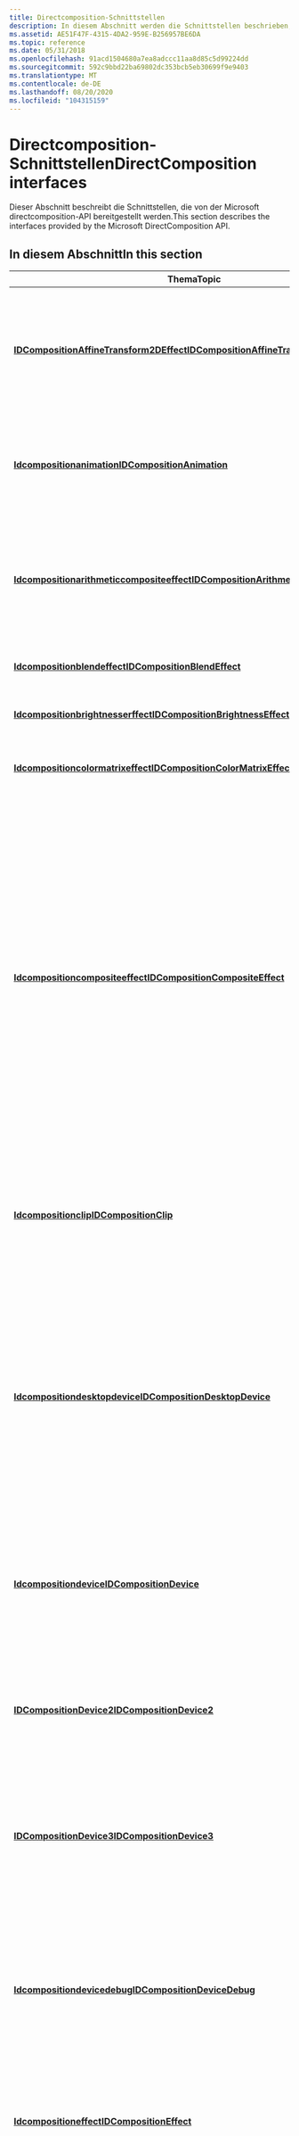 ```yaml
---
title: Directcomposition-Schnittstellen
description: In diesem Abschnitt werden die Schnittstellen beschrieben, die von Microsoft directcomposition \ 32; bereitgestellt werden. Found.
ms.assetid: AE51F47F-4315-4DA2-959E-B256957BE6DA
ms.topic: reference
ms.date: 05/31/2018
ms.openlocfilehash: 91acd1504680a7ea8adccc11aa8d85c5d99224dd
ms.sourcegitcommit: 592c9bbd22ba69802dc353bcb5eb30699f9e9403
ms.translationtype: MT
ms.contentlocale: de-DE
ms.lasthandoff: 08/20/2020
ms.locfileid: "104315159"
---
```

# <a name="directcomposition-interfaces"></a><span data-ttu-id="0ed19-103">Directcomposition-Schnittstellen</span><span class="sxs-lookup"><span data-stu-id="0ed19-103">DirectComposition interfaces</span></span>

<span data-ttu-id="0ed19-104">Dieser Abschnitt beschreibt die Schnittstellen, die von der Microsoft directcomposition-API bereitgestellt werden.</span><span class="sxs-lookup"><span data-stu-id="0ed19-104">This section describes the interfaces provided by the Microsoft DirectComposition API.</span></span>

## <a name="in-this-section"></a><span data-ttu-id="0ed19-105">In diesem Abschnitt</span><span class="sxs-lookup"><span data-stu-id="0ed19-105">In this section</span></span>



| <span data-ttu-id="0ed19-106">Thema</span><span class="sxs-lookup"><span data-stu-id="0ed19-106">Topic</span></span>                                                                                               | <span data-ttu-id="0ed19-107">BESCHREIBUNG</span><span class="sxs-lookup"><span data-stu-id="0ed19-107">Description</span></span>                                                                                                                                                                                                                                                                                                                                                                                               |
|-----------------------------------------------------------------------------------------------------|-----------------------------------------------------------------------------------------------------------------------------------------------------------------------------------------------------------------------------------------------------------------------------------------------------------------------------------------------------------------------------------------------------------|
| [<span data-ttu-id="0ed19-108">**IDCompositionAffineTransform2DEffect**</span><span class="sxs-lookup"><span data-stu-id="0ed19-108">**IDCompositionAffineTransform2DEffect**</span></span>](/windows/win32/api/dcomp/nn-dcomp-idcompositionaffinetransform2deffect)<br/>     | <span data-ttu-id="0ed19-109">Der arithmetische zusammengesetzte Effekt wird zum Kombinieren von 2 Bildern verwendet, wobei eine gewichtete Summe von Pixeln aus den Eingabe Bildern verwendet wird.</span><span class="sxs-lookup"><span data-stu-id="0ed19-109">The arithmetic composite effect is used to combine 2 images using a weighted sum of pixels from the input images.</span></span> <br/>                                                                                                                                                                                                                                                                             |
| [<span data-ttu-id="0ed19-110">**Idcompositionanimation**</span><span class="sxs-lookup"><span data-stu-id="0ed19-110">**IDCompositionAnimation**</span></span>](/windows/desktop/api/DcompAnimation/nn-dcompanimation-idcompositionanimation)<br/>                                 | <span data-ttu-id="0ed19-111">Stellt eine Funktion zum Animieren einer oder mehrerer Eigenschaften von einem oder mehreren directcomposition-Objekten dar.</span><span class="sxs-lookup"><span data-stu-id="0ed19-111">Represents a function for animating one or more properties of one or more DirectComposition objects.</span></span><br/>                                                                                                                                                                                                                                                                                           |
| [<span data-ttu-id="0ed19-112">**Idcompositionarithmeticcompositeeffect**</span><span class="sxs-lookup"><span data-stu-id="0ed19-112">**IDCompositionArithmeticCompositeEffect**</span></span>](/windows/win32/api/dcomp/nn-dcomp-idcompositionarithmeticcompositeeffect)<br/> | <span data-ttu-id="0ed19-113">Der arithmetische zusammengesetzte Effekt wird zum Kombinieren von 2 Bildern verwendet, wobei eine gewichtete Summe von Pixeln aus den Eingabe Bildern verwendet wird.</span><span class="sxs-lookup"><span data-stu-id="0ed19-113">The arithmetic composite effect is used to combine 2 images using a weighted sum of pixels from the input images.</span></span><br/>                                                                                                                                                                                                                                                                              |
| [<span data-ttu-id="0ed19-114">**Idcompositionblendeffect**</span><span class="sxs-lookup"><span data-stu-id="0ed19-114">**IDCompositionBlendEffect**</span></span>](/windows/win32/api/dcomp/nn-dcomp-idcompositionblendeffect)<br/>                             | <span data-ttu-id="0ed19-115">Der Blend-Effekt wird zum Kombinieren von 2 Bildern verwendet.</span><span class="sxs-lookup"><span data-stu-id="0ed19-115">The Blend Effect is used to combine 2 images.</span></span> <br/>                                                                                                                                                                                                                                                                                                                                                 |
| [<span data-ttu-id="0ed19-116">**Idcompositionbrightnesserffect**</span><span class="sxs-lookup"><span data-stu-id="0ed19-116">**IDCompositionBrightnessEffect**</span></span>](/windows/win32/api/dcomp/nn-dcomp-idcompositionbrightnesseffect)<br/>                   | <span data-ttu-id="0ed19-117">Der Helligkeits Effekt steuert die Helligkeit des Bilds.</span><span class="sxs-lookup"><span data-stu-id="0ed19-117">The brightness effect controls the brightness of the image.</span></span><br/>                                                                                                                                                                                                                                                                                                                                    |
| [<span data-ttu-id="0ed19-118">**Idcompositioncolormatrixeffect**</span><span class="sxs-lookup"><span data-stu-id="0ed19-118">**IDCompositionColorMatrixEffect**</span></span>](/windows/win32/api/dcomp/nn-dcomp-idcompositioncolormatrixeffect)<br/>                 | <span data-ttu-id="0ed19-119">Der Farbmatrix Effekt ändert die RGBA-Werte einer Bitmap.</span><span class="sxs-lookup"><span data-stu-id="0ed19-119">The color matrix effect alters the RGBA values of a bitmap.</span></span><br/>                                                                                                                                                                                                                                                                                                                                    |
| [<span data-ttu-id="0ed19-120">**Idcompositioncompositeeffect**</span><span class="sxs-lookup"><span data-stu-id="0ed19-120">**IDCompositionCompositeEffect**</span></span>](/windows/win32/api/dcomp/nn-dcomp-idcompositioncompositeeffect)<br/>                     | <span data-ttu-id="0ed19-121">Der zusammengesetzte Effekt wird verwendet, um zwei oder mehr Bilder zu kombinieren.</span><span class="sxs-lookup"><span data-stu-id="0ed19-121">The composite effect is used to combine 2 or more images.</span></span> <span data-ttu-id="0ed19-122">Dieser Effekt hat 13 verschiedene zusammengesetzte Modi.</span><span class="sxs-lookup"><span data-stu-id="0ed19-122">This effect has 13 different composite modes.</span></span> <span data-ttu-id="0ed19-123">Der zusammengesetzte Effekt akzeptiert mindestens zwei Eingaben.</span><span class="sxs-lookup"><span data-stu-id="0ed19-123">The composite effect accepts 2 or more inputs.</span></span> <span data-ttu-id="0ed19-124">Wenn Sie 2 Bilder angeben, ist Destination die erste Eingabe (Index 0), und die Quelle ist die zweite Eingabe (Index 1).</span><span class="sxs-lookup"><span data-stu-id="0ed19-124">When you specify 2 images, destination is the first input (index 0) and the source is the second input (index 1).</span></span> <span data-ttu-id="0ed19-125">Wenn Sie mehr als 2 Eingaben angeben, werden die Bilder zusammengesetzt, beginnend mit der ersten Eingabe und der zweiten und so weiter.</span><span class="sxs-lookup"><span data-stu-id="0ed19-125">If you specify more than 2 inputs, the images are composited starting with the first input and the second and so on.</span></span> <br/> |
| [<span data-ttu-id="0ed19-126">**Idcompositionclip**</span><span class="sxs-lookup"><span data-stu-id="0ed19-126">**IDCompositionClip**</span></span>](/windows/win32/api/dcomp/nn-dcomp-idcompositionclip)<br/>                                           | <span data-ttu-id="0ed19-127">Stellt ein Clip-Objekt dar, das verwendet wird, um das Rendering einer visuellen Unterstruktur auf einen rechteckigen Bereich einzuschränken.</span><span class="sxs-lookup"><span data-stu-id="0ed19-127">Represents a clip object that is used to restrict the rendering of a visual subtree to a rectangular area.</span></span> <br/>                                                                                                                                                                                                                                                                                    |
| [<span data-ttu-id="0ed19-128">**Idcompositiondesktopdevice**</span><span class="sxs-lookup"><span data-stu-id="0ed19-128">**IDCompositionDesktopDevice**</span></span>](/windows/win32/api/dcomp/nn-dcomp-idcompositiondesktopdevice)<br/>                         | <span data-ttu-id="0ed19-129">Eine Anwendung muss die idcompositiondesktopdevice-Schnittstelle verwenden, um directcomposition in einer Win32-Desktop Anwendung zu verwenden.</span><span class="sxs-lookup"><span data-stu-id="0ed19-129">An application must use the IDCompositionDesktopDevice interface in order to use DirectComposition in a Win32 desktop application.</span></span> <span data-ttu-id="0ed19-130">Diese Schnittstelle ermöglicht es der Anwendung, eine visuelle Struktur mit einem Fenster zu verbinden und untergeordnete Fenster für die Komposition zu hosten.</span><span class="sxs-lookup"><span data-stu-id="0ed19-130">This interface allows the application to connect a visual tree to a window and to host layered child windows for composition</span></span><br/>                                                                                                                                |
| [<span data-ttu-id="0ed19-131">**Idcompositiondevice**</span><span class="sxs-lookup"><span data-stu-id="0ed19-131">**IDCompositionDevice**</span></span>](/windows/win32/api/dcomp/nn-dcomp-idcompositiondevice)<br/>                                       | <span data-ttu-id="0ed19-132">Dient als Factory für alle anderen directcomposition-Objekte und stellt Methoden bereit, um die Transaktions Komposition zu steuern.</span><span class="sxs-lookup"><span data-stu-id="0ed19-132">Serves as a factory for all other DirectComposition objects and provides methods to control transactional composition.</span></span><br/>                                                                                                                                                                                                                                                                         |
| [<span data-ttu-id="0ed19-133">**IDCompositionDevice2**</span><span class="sxs-lookup"><span data-stu-id="0ed19-133">**IDCompositionDevice2**</span></span>](/windows/win32/api/dcomp/nn-dcomp-idcompositiondevice2)<br/>                                     | <span data-ttu-id="0ed19-134">Dient als Factory für alle anderen directcomposition-Objekte und stellt Methoden bereit, um die Transaktions Komposition zu steuern.</span><span class="sxs-lookup"><span data-stu-id="0ed19-134">Serves as a factory for all other DirectComposition objects and provides methods to control transactional composition.</span></span><br/>                                                                                                                                                                                                                                                                         |
| [<span data-ttu-id="0ed19-135">**IDCompositionDevice3**</span><span class="sxs-lookup"><span data-stu-id="0ed19-135">**IDCompositionDevice3**</span></span>](/windows/win32/api/dcomp/nn-dcomp-idcompositiondevice3)<br/>                                     | <span data-ttu-id="0ed19-136">Dient als Factory für alle anderen directcomposition-Objekte und stellt Methoden bereit, um die Transaktions Komposition zu steuern.</span><span class="sxs-lookup"><span data-stu-id="0ed19-136">Serves as a factory for all other DirectComposition objects and provides methods to control transactional composition.</span></span> <br/>                                                                                                                                                                                                                                                                        |
| [<span data-ttu-id="0ed19-137">**Idcompositiondevicedebug**</span><span class="sxs-lookup"><span data-stu-id="0ed19-137">**IDCompositionDeviceDebug**</span></span>](/windows/win32/api/dcomp/nn-dcomp-idcompositiondevicedebug)<br/>                             | <span data-ttu-id="0ed19-138">Bietet Zugriff auf Renderingfunktionen, die beim Debuggen und Optimieren von Anwendungen helfen.</span><span class="sxs-lookup"><span data-stu-id="0ed19-138">Provides access to rendering features that help with application debugging and performance tuning.</span></span> <span data-ttu-id="0ed19-139">Diese Schnittstelle kann von der directcomposition-Geräteschnittstelle abgefragt werden.</span><span class="sxs-lookup"><span data-stu-id="0ed19-139">This interface can be queried from the DirectComposition device interface.</span></span><br/>                                                                                                                                                                                                                  |
| [<span data-ttu-id="0ed19-140">**Idcompositioneffect**</span><span class="sxs-lookup"><span data-stu-id="0ed19-140">**IDCompositionEffect**</span></span>](/windows/win32/api/dcomp/nn-dcomp-idcompositioneffect)<br/>                                       | <span data-ttu-id="0ed19-141">Stellt einen Bitmapeffekt dar, der die rasterisierung der Teilstruktur eines visuellen Elements ändert.</span><span class="sxs-lookup"><span data-stu-id="0ed19-141">Represents a bitmap effect that modifies the rasterization of a visual's subtree.</span></span> <br/>                                                                                                                                                                                                                                                                                                             |
| [<span data-ttu-id="0ed19-142">**Idcompositioneffectgroup**</span><span class="sxs-lookup"><span data-stu-id="0ed19-142">**IDCompositionEffectGroup**</span></span>](/windows/win32/api/dcomp/nn-dcomp-idcompositioneffectgroup)<br/>                             | <span data-ttu-id="0ed19-143">Stellt eine Gruppe von Bitmapeffekten dar, die zusammen angewendet werden, um die rasterisierung der Unterstruktur eines visuellen Elements zu ändern.</span><span class="sxs-lookup"><span data-stu-id="0ed19-143">Represents a group of bitmap effects that are applied together to modify the rasterization of a visual's subtree.</span></span> <br/>                                                                                                                                                                                                                                                                             |
| [<span data-ttu-id="0ed19-144">**Idcompositionfiltereffect**</span><span class="sxs-lookup"><span data-stu-id="0ed19-144">**IDCompositionFilterEffect**</span></span>](/windows/win32/api/dcomp/nn-dcomp-idcompositionfiltereffect)<br/>                           | <span data-ttu-id="0ed19-145">Stellt einen Filtereffekt dar.</span><span class="sxs-lookup"><span data-stu-id="0ed19-145">Represents a filter effect.</span></span><br/>                                                                                                                                                                                                                                                                                                                                                                    |
| <span data-ttu-id="0ed19-146">[**Idcompositionflude**](/previous-versions/windows/desktop/legacy/dn919732(v=vs.85))</span><span class="sxs-lookup"><span data-stu-id="0ed19-146">[**IDCompositionFloodEffect**](/previous-versions/windows/desktop/legacy/dn919732(v=vs.85))</span></span><br/>                             | <span data-ttu-id="0ed19-147">Der überflutungseffekt wird verwendet, um eine Bitmap basierend auf der angegebenen Farbe und dem angegebenen Alpha Wert zu generieren.</span><span class="sxs-lookup"><span data-stu-id="0ed19-147">The flood effect is used to generate a bitmap based on the specified color and alpha value.</span></span> <span data-ttu-id="0ed19-148">Sie können diesen Effekt verwenden, wenn Sie eine bestimmte Farbe als Eingabe für einen Effekt verwenden möchten, z. b. eine Hintergrundfarbe.</span><span class="sxs-lookup"><span data-stu-id="0ed19-148">You can use this effect when you want a specific color as an input for an effect, like a background color.</span></span> <br/>                                                                                                                                                                                        |
| [<span data-ttu-id="0ed19-149">**Idcompositiongausianblureffect**</span><span class="sxs-lookup"><span data-stu-id="0ed19-149">**IDCompositionGaussianBlurEffect**</span></span>](/windows/win32/api/dcomp/nn-dcomp-idcompositiongaussianblureffect)<br/>               |                                                                                                                                                                                                                                                                                                                                                                                                           |
| [<span data-ttu-id="0ed19-150">**Idcompositionhuerotationeffect**</span><span class="sxs-lookup"><span data-stu-id="0ed19-150">**IDCompositionHueRotationEffect**</span></span>](/windows/win32/api/dcomp/nn-dcomp-idcompositionhuerotationeffect)<br/>                 | <span data-ttu-id="0ed19-151">Der Farbton Effekt ändert den Farbton eines Bilds, indem eine Farbmatrix basierend auf dem Drehwinkel angewendet wird.</span><span class="sxs-lookup"><span data-stu-id="0ed19-151">The hue rotate effect alters the hue of an image by applying a color matrix based on the rotation angle.</span></span> <br/>                                                                                                                                                                                                                                                                                      |
| [<span data-ttu-id="0ed19-152">**Idcompositionlineartransfereffect**</span><span class="sxs-lookup"><span data-stu-id="0ed19-152">**IDCompositionLinearTransferEffect**</span></span>](/windows/win32/api/dcomp/nn-dcomp-idcompositionlineartransfereffect)<br/>           | <span data-ttu-id="0ed19-153">Der lineare Übertragungs Effekt wird verwendet, um die Farb Intensitäten eines Bilds mithilfe einer linearen Funktion zuzuordnen, die aus einer Liste von Werten erstellt wird, die Sie für jeden Kanal bereitstellen.</span><span class="sxs-lookup"><span data-stu-id="0ed19-153">The linear transfer effect is used to map the color intensities of an image using a linear function created from a list of values you provide for each channel.</span></span> <br/>                                                                                                                                                                                                                               |
| [<span data-ttu-id="0ed19-154">**Idcompositionmatrixtransform**</span><span class="sxs-lookup"><span data-stu-id="0ed19-154">**IDCompositionMatrixTransform**</span></span>](/windows/win32/api/dcomp/nn-dcomp-idcompositionmatrixtransform)<br/>                     | <span data-ttu-id="0ed19-155">Stellt eine willkürliche affine 2D-Transformation dar, die durch eine 3-x-2-Matrix definiert ist.</span><span class="sxs-lookup"><span data-stu-id="0ed19-155">Represents an arbitrary affine 2D transformation defined by a 3-by-2 matrix.</span></span><br/>                                                                                                                                                                                                                                                                                                                   |
| [<span data-ttu-id="0ed19-156">**IDCompositionMatrixTransform3D**</span><span class="sxs-lookup"><span data-stu-id="0ed19-156">**IDCompositionMatrixTransform3D**</span></span>](/windows/win32/api/dcomp/nn-dcomp-idcompositionmatrixtransform3d)<br/>                 | <span data-ttu-id="0ed19-157">Stellt eine beliebige 3D-Transformation dar, die durch eine 4 x 4-Matrix definiert ist.</span><span class="sxs-lookup"><span data-stu-id="0ed19-157">Represents an arbitrary 3D transformation defined by a 4-by-4 matrix.</span></span><br/>                                                                                                                                                                                                                                                                                                                          |
| [<span data-ttu-id="0ed19-158">**Idcompositionrechgleclip**</span><span class="sxs-lookup"><span data-stu-id="0ed19-158">**IDCompositionRectangleClip**</span></span>](/windows/win32/api/dcomp/nn-dcomp-idcompositionrectangleclip)<br/>                         | <span data-ttu-id="0ed19-159">Stellt ein Clip Objekt dar, das das Rendering einer visuellen Teilstruktur in den angegebenen rechteckigen Bereich einschränkt.</span><span class="sxs-lookup"><span data-stu-id="0ed19-159">Represents a clip object that restricts the rendering of a visual subtree to the specified rectangular region.</span></span> <span data-ttu-id="0ed19-160">Optional können für das Clip-Objekt abgerundete Ecken angegeben werden.</span><span class="sxs-lookup"><span data-stu-id="0ed19-160">Optionally, the clip object may have rounded corners specified.</span></span><br/>                                                                                                                                                                                                                 |
| [<span data-ttu-id="0ed19-161">**Idcompositionrotatetransform**</span><span class="sxs-lookup"><span data-stu-id="0ed19-161">**IDCompositionRotateTransform**</span></span>](/windows/win32/api/dcomp/nn-dcomp-idcompositionrotatetransform)<br/>                     | <span data-ttu-id="0ed19-162">Stellt eine 2D-Transformation dar, die sich auf die Drehung eines visuellen Elements um die z-Achse auswirkt.</span><span class="sxs-lookup"><span data-stu-id="0ed19-162">Represents a 2D transformation that affects the rotation of a visual around the z-axis.</span></span> <span data-ttu-id="0ed19-163">Das Koordinatensystem wird um den angegebenen Mittelpunkt gedreht.</span><span class="sxs-lookup"><span data-stu-id="0ed19-163">The coordinate system is rotated around the specified center point.</span></span> <br/>                                                                                                                                                                                                                                   |
| [<span data-ttu-id="0ed19-164">**Idcompositionsätationeffect**</span><span class="sxs-lookup"><span data-stu-id="0ed19-164">**IDCompositionSaturationEffect**</span></span>](/windows/win32/api/dcomp/nn-dcomp-idcompositionsaturationeffect)<br/>                   | <span data-ttu-id="0ed19-165">Dieser Effekt wird verwendet, um die Sättigung eines Bilds zu ändern.</span><span class="sxs-lookup"><span data-stu-id="0ed19-165">This effect is used to alter the saturation of an image.</span></span> <span data-ttu-id="0ed19-166">Der sättigungseffekt ist eine Spezialisierung des Farbmatrix Effekts.</span><span class="sxs-lookup"><span data-stu-id="0ed19-166">The saturation effect is a specialization of the color matrix effect.</span></span> <br/>                                                                                                                                                                                                                                                                |
| [<span data-ttu-id="0ed19-167">**IDCompositionRotateTransform3D**</span><span class="sxs-lookup"><span data-stu-id="0ed19-167">**IDCompositionRotateTransform3D**</span></span>](/windows/win32/api/dcomp/nn-dcomp-idcompositionrotatetransform3d)<br/>                 | <span data-ttu-id="0ed19-168">Stellt eine 3D-Transformation dar, die sich auf die Drehung eines visuellen Elements entlang einer beliebigen Achse im 3D-Bereich auswirkt.</span><span class="sxs-lookup"><span data-stu-id="0ed19-168">Represents a 3D transformation that affects the rotation of a visual along an arbitrary axis in 3D space.</span></span> <span data-ttu-id="0ed19-169">Das Koordinatensystem wird um den angegebenen Mittelpunkt gedreht.</span><span class="sxs-lookup"><span data-stu-id="0ed19-169">The coordinate system is rotated around the specified center point.</span></span> <br/>                                                                                                                                                                                                                 |
| [<span data-ttu-id="0ed19-170">**Idcompositionscaletransform**</span><span class="sxs-lookup"><span data-stu-id="0ed19-170">**IDCompositionScaleTransform**</span></span>](/windows/win32/api/dcomp/nn-dcomp-idcompositionscaletransform)<br/>                       | <span data-ttu-id="0ed19-171">Stellt eine 2D-Transformation dar, die sich auf die Skala eines visuellen Elements entlang der x-und der y-Achse auswirkt.</span><span class="sxs-lookup"><span data-stu-id="0ed19-171">Represents a 2D transformation that affects the scale of a visual along the x-axis and y-axis.</span></span> <span data-ttu-id="0ed19-172">Das Koordinatensystem wird vom angegebenen Mittelpunkt aus skaliert.</span><span class="sxs-lookup"><span data-stu-id="0ed19-172">The coordinate system is scaled from the specified center point.</span></span> <br/>                                                                                                                                                                                                                               |
| [<span data-ttu-id="0ed19-173">**IDCompositionScaleTransform3D**</span><span class="sxs-lookup"><span data-stu-id="0ed19-173">**IDCompositionScaleTransform3D**</span></span>](/windows/win32/api/dcomp/nn-dcomp-idcompositionscaletransform3d)<br/>                   | <span data-ttu-id="0ed19-174">Stellt einen 3D-Transformations Effekt dar, der sich auf die Skala eines visuellen Elements entlang der x-Achse, der y-Achse und der z-Achse auswirkt.</span><span class="sxs-lookup"><span data-stu-id="0ed19-174">Represents a 3D transformation effect that affects the scale of a visual along the x-axis, y-axis, and z-axis.</span></span> <span data-ttu-id="0ed19-175">Das Koordinatensystem wird vom angegebenen Mittelpunkt aus skaliert.</span><span class="sxs-lookup"><span data-stu-id="0ed19-175">The coordinate system is scaled from the specified center point.</span></span> <br/>                                                                                                                                                                                                               |
| [<span data-ttu-id="0ed19-176">**Idcompositionschräwtransform**</span><span class="sxs-lookup"><span data-stu-id="0ed19-176">**IDCompositionSkewTransform**</span></span>](/windows/win32/api/dcomp/nn-dcomp-idcompositionskewtransform)<br/>                         | <span data-ttu-id="0ed19-177">Stellt eine 2D-Transformation dar, die sich auf die Schiefe eines visuellen Elements entlang der x-und der y-Achse auswirkt.</span><span class="sxs-lookup"><span data-stu-id="0ed19-177">Represents a 2D transformation that affects the skew of a visual along the x-axis and y-axis.</span></span> <span data-ttu-id="0ed19-178">Das Koordinatensystem ist um den angegebenen Mittelpunkt verzerrt.</span><span class="sxs-lookup"><span data-stu-id="0ed19-178">The coordinate system is skewed around the specified center point.</span></span> <br/>                                                                                                                                                                                                                              |
| [<span data-ttu-id="0ed19-179">**Idcompositionshadoweffect**</span><span class="sxs-lookup"><span data-stu-id="0ed19-179">**IDCompositionShadowEffect**</span></span>](/windows/win32/api/dcomp/nn-dcomp-idcompositionshadoweffect)<br/>                           | <span data-ttu-id="0ed19-180">Der Schatteneffekt wird verwendet, um einen Schatten aus dem Alphakanal eines Bilds zu generieren.</span><span class="sxs-lookup"><span data-stu-id="0ed19-180">The shadow effect is used to generate a shadow from the alpha channel of an image.</span></span> <span data-ttu-id="0ed19-181">Der Schatten ist für höhere Alpha Werte transparenter und transparenter für niedrigere Alpha Werte.</span><span class="sxs-lookup"><span data-stu-id="0ed19-181">The shadow is more opaque for higher alpha values and more transparent for lower alpha values.</span></span> <span data-ttu-id="0ed19-182">Sie können den Grad der weich Zeichnung und die Farbe des Schattens festlegen.</span><span class="sxs-lookup"><span data-stu-id="0ed19-182">You can set the amount of blur and the color of the shadow.</span></span> <br/>                                                                                                                                                 |
| [<span data-ttu-id="0ed19-183">**Idcompositionsurface**</span><span class="sxs-lookup"><span data-stu-id="0ed19-183">**IDCompositionSurface**</span></span>](/windows/win32/api/dcomp/nn-dcomp-idcompositionsurface)<br/>                                     | <span data-ttu-id="0ed19-184">Stellt eine physische Bitmap dar, die einem visuellen Element für die Komposition in einer visuellen Struktur zugeordnet werden kann.</span><span class="sxs-lookup"><span data-stu-id="0ed19-184">Represents a physical bitmap that can be associated with a visual for composition in a visual tree.</span></span> <span data-ttu-id="0ed19-185">Diese Schnittstelle kann auch verwendet werden, um den Inhalt der Bitmap zu aktualisieren.</span><span class="sxs-lookup"><span data-stu-id="0ed19-185">This interface can also be used to update the bitmap contents.</span></span> <br/>                                                                                                                                                                                                                            |
| [<span data-ttu-id="0ed19-186">**Idcompositiontabletransfereffect**</span><span class="sxs-lookup"><span data-stu-id="0ed19-186">**IDCompositionTableTransferEffect**</span></span>](/windows/win32/api/dcomp/nn-dcomp-idcompositiontabletransfereffect)<br/>             | <span data-ttu-id="0ed19-187">Der Tabellen Übertragungs Effekt wird verwendet, um die Farb Intensitäten eines Bilds mithilfe einer Übertragungsfunktion zuzuordnen, die aus der Interpolation einer Liste von Werten, die Sie bereitstellen, erstellt wurde.</span><span class="sxs-lookup"><span data-stu-id="0ed19-187">The table transfer effect is used to map the color intensities of an image using a transfer function created from interpolating a list of values you provide.</span></span><br/>                                                                                                                                                                                                                                  |
| [<span data-ttu-id="0ed19-188">**Idcompositionsurfacefactory**</span><span class="sxs-lookup"><span data-stu-id="0ed19-188">**IDCompositionSurfaceFactory**</span></span>](/windows/win32/api/dcomp/nn-dcomp-idcompositionsurfacefactory)<br/>                       | <span data-ttu-id="0ed19-189">Erstellt Oberflächen-und virtuelle Oberflächen Objekte, die einem von der Anwendung bereitgestellten renderinggerät zugeordnet sind.</span><span class="sxs-lookup"><span data-stu-id="0ed19-189">Creates surface and virtual surface objects associated with an application-provided rendering device.</span></span><br/>                                                                                                                                                                                                                                                                                          |
| [<span data-ttu-id="0ed19-190">**Idcompositiontarget**</span><span class="sxs-lookup"><span data-stu-id="0ed19-190">**IDCompositionTarget**</span></span>](/windows/win32/api/dcomp/nn-dcomp-idcompositiontarget)<br/>                                       | <span data-ttu-id="0ed19-191">Stellt eine Bindung zwischen einer visuellen directcomposition-Struktur und einem Ziel dar, auf dem die visuelle Struktur zusammengesetzt werden soll.</span><span class="sxs-lookup"><span data-stu-id="0ed19-191">Represents a binding between a DirectComposition visual tree and a destination on top of which the visual tree should be composed.</span></span> <br/>                                                                                                                                                                                                                                                            |
| [<span data-ttu-id="0ed19-192">**Idcompositiontransform**</span><span class="sxs-lookup"><span data-stu-id="0ed19-192">**IDCompositionTransform**</span></span>](/windows/win32/api/dcomp/nn-dcomp-idcompositiontransform)<br/>                                 | <span data-ttu-id="0ed19-193">Stellt eine 2D-Transformation dar, die verwendet werden kann, um den Koordinaten Bereich einer visuellen Unterstruktur zu ändern.</span><span class="sxs-lookup"><span data-stu-id="0ed19-193">Represents a 2D transformation that can be used to modify the coordinate space of a visual subtree.</span></span> <br/>                                                                                                                                                                                                                                                                                           |
| [<span data-ttu-id="0ed19-194">**IDCompositionTransform3D**</span><span class="sxs-lookup"><span data-stu-id="0ed19-194">**IDCompositionTransform3D**</span></span>](/windows/win32/api/dcomp/nn-dcomp-idcompositiontransform3d)<br/>                             | <span data-ttu-id="0ed19-195">Stellt einen 3D-Transformations Effekt dar, der zum Ändern der rasterisierung einer visuellen Unterstruktur verwendet werden kann.</span><span class="sxs-lookup"><span data-stu-id="0ed19-195">Represents a 3D transformation effect that can be used to modify the rasterization of a visual subtree.</span></span> <br/>                                                                                                                                                                                                                                                                                       |
| [<span data-ttu-id="0ed19-196">**Idcompositiontranslatetransform**</span><span class="sxs-lookup"><span data-stu-id="0ed19-196">**IDCompositionTranslateTransform**</span></span>](/windows/win32/api/dcomp/nn-dcomp-idcompositiontranslatetransform)<br/>               | <span data-ttu-id="0ed19-197">Stellt eine 2D-Transformation dar, die sich nur auf den Offset eines visuellen Elements entlang der x-und der y-Achse auswirkt.</span><span class="sxs-lookup"><span data-stu-id="0ed19-197">Represents a 2D transformation that affects only the offset of a visual along the x-axis and y-axis.</span></span><br/>                                                                                                                                                                                                                                                                                           |
| [<span data-ttu-id="0ed19-198">**Idcompositionturbulenceeffect**</span><span class="sxs-lookup"><span data-stu-id="0ed19-198">**IDCompositionTurbulenceEffect**</span></span>](/windows/win32/api/dcomp/nn-dcomp-idcompositionturbulenceeffect)<br/>                   | <span data-ttu-id="0ed19-199">Der Turbulenz Effekt wird verwendet, um eine Bitmap basierend auf der Perlin-Rausch Funktion zu generieren.</span><span class="sxs-lookup"><span data-stu-id="0ed19-199">The turbulence effect is used to generate a bitmap based on the Perlin noise function.</span></span> <span data-ttu-id="0ed19-200">Der Turbulenz Effekt hat kein Eingabebild.</span><span class="sxs-lookup"><span data-stu-id="0ed19-200">The turbulence effect has no input image.</span></span> <br/>                                                                                                                                                                                                                                                              |
| [<span data-ttu-id="0ed19-201">**IDCompositionTranslateTransform3D**</span><span class="sxs-lookup"><span data-stu-id="0ed19-201">**IDCompositionTranslateTransform3D**</span></span>](/windows/win32/api/dcomp/nn-dcomp-idcompositiontranslatetransform3d)<br/>           | <span data-ttu-id="0ed19-202">Stellt eine 3D-Transformation dar, die sich auf den Offset eines visuellen Elements entlang der x-Achse, der y-Achse und der z-Achse auswirkt.</span><span class="sxs-lookup"><span data-stu-id="0ed19-202">Represents a 3D transformation that affects the offset of a visual along the x-axis, y-axis, and z-axis.</span></span> <br/>                                                                                                                                                                                                                                                                                      |
| [<span data-ttu-id="0ed19-203">**Idcompositionvirtualsurface**</span><span class="sxs-lookup"><span data-stu-id="0ed19-203">**IDCompositionVirtualSurface**</span></span>](/windows/win32/api/dcomp/nn-dcomp-idcompositionvirtualsurface)<br/>                       | <span data-ttu-id="0ed19-204">Stellt eine dünn zugeordnete Bitmap dar, die einem visuellen Element für die Komposition in einer visuellen Struktur zugeordnet werden kann.</span><span class="sxs-lookup"><span data-stu-id="0ed19-204">Represents a sparsely allocated bitmap that can be associated with a visual for composition in a visual tree.</span></span><br/>                                                                                                                                                                                                                                                                                  |
| [<span data-ttu-id="0ed19-205">**Idcompositionvisual**</span><span class="sxs-lookup"><span data-stu-id="0ed19-205">**IDCompositionVisual**</span></span>](/windows/win32/api/dcomp/nn-dcomp-idcompositionvisual)<br/>                                       | <span data-ttu-id="0ed19-206">Stellt eine directcomposition-Visualisierung dar.</span><span class="sxs-lookup"><span data-stu-id="0ed19-206">Represents a DirectComposition visual.</span></span> <br/>                                                                                                                                                                                                                                                                                                                                                        |
| [<span data-ttu-id="0ed19-207">**IDCompositionVisual2**</span><span class="sxs-lookup"><span data-stu-id="0ed19-207">**IDCompositionVisual2**</span></span>](/windows/win32/api/dcomp/nn-dcomp-idcompositionvisual2)<br/>                                     | <span data-ttu-id="0ed19-208">Stellt eine directcomposition-Visualisierung in einer visuellen Struktur dar.</span><span class="sxs-lookup"><span data-stu-id="0ed19-208">Represents one DirectComposition visual in a visual tree.</span></span><br/>                                                                                                                                                                                                                                                                                                                                      |
| [<span data-ttu-id="0ed19-209">**IDCompositionVisual3**</span><span class="sxs-lookup"><span data-stu-id="0ed19-209">**IDCompositionVisual3**</span></span>](/windows/win32/api/dcomp/nn-dcomp-idcompositionvisual3)<br/>                                     | <span data-ttu-id="0ed19-210">Stellt eine directcomposition-Visualisierung in einer visuellen Struktur dar.</span><span class="sxs-lookup"><span data-stu-id="0ed19-210">Represents one DirectComposition visual in a visual tree.</span></span><br/>                                                                                                                                                                                                                                                                                                                                      |
| [<span data-ttu-id="0ed19-211">**Idcompositionvisualdebug**</span><span class="sxs-lookup"><span data-stu-id="0ed19-211">**IDCompositionVisualDebug**</span></span>](/windows/win32/api/dcomp/nn-dcomp-idcompositionvisualdebug)<br/>                             | <span data-ttu-id="0ed19-212">Stellt eine debugvisualisierung dar.</span><span class="sxs-lookup"><span data-stu-id="0ed19-212">Represents a debug visual.</span></span><br/>                                                                                                                                                                                                                                                                                                                                                                     |



 

## <a name="related-topics"></a><span data-ttu-id="0ed19-213">Zugehörige Themen</span><span class="sxs-lookup"><span data-stu-id="0ed19-213">Related topics</span></span>

<dl> <dt>

[<span data-ttu-id="0ed19-214">Directcomposition-Referenz</span><span class="sxs-lookup"><span data-stu-id="0ed19-214">DirectComposition Reference</span></span>](reference.md)
</dt> </dl>

 

